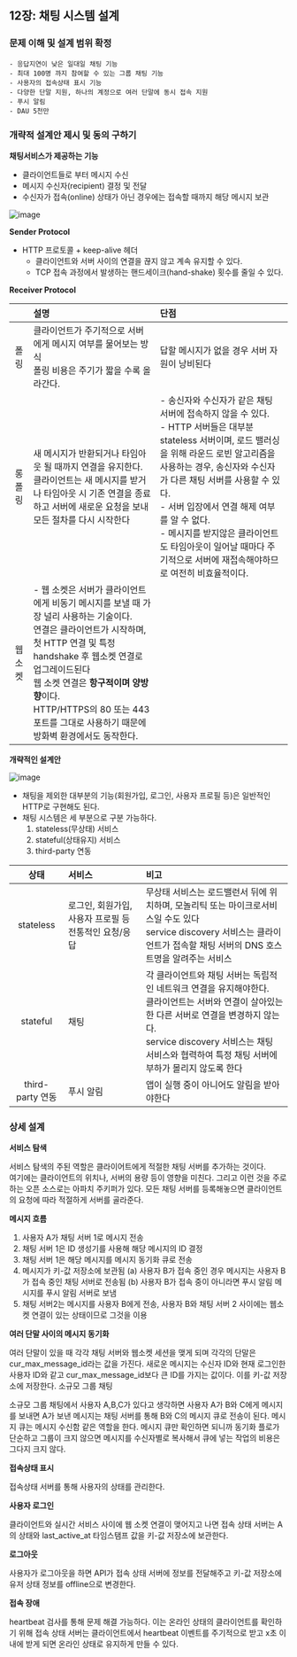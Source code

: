 ## 12장: 채팅 시스템 설계

### 문제 이해 및 설계 범위 확정

```
- 응답지연이 낮은 일대일 채팅 기능
- 최대 100명 까지 참여할 수 있는 그룹 채팅 기능
- 사용자의 접속상태 표시 기능
- 다양한 단말 지원, 하나의 계정으로 여러 단말에 동시 접속 지원
- 푸시 알림
- DAU 5천만
```

### 개략적 설계안 제시 및 동의 구하기

**채팅서비스가 제공하는 기능**

- 클라이언트들로 부터 메시지 수신
- 메시지 수신자(recipient) 결정 및 전달
- 수신자가 접속(online) 상태가 아닌 경우에는 접속할 때까지 해당 메시지 보관

![image](https://github.com/rachel5004/23-7-SystemDesignInterview/assets/75432228/5b1130aa-077a-4a51-b91d-170fccbb2500)


**Sender Protocol**

- HTTP 프로토콜 + keep-alive 헤더
  - 클라이언트와 서버 사이의 연결을 끊지 않고 계속 유지할 수 있다.
  - TCP 접속 과정에서 발생하는 핸드세이크(hand-shake) 횟수를 줄일 수 있다.

**Receiver Protocol** 


|    | 설명 | 단점 |
|:--:|:--|:--|
|폴링 | 클라이언트가 주기적으로 서버에게 메시지 여부를 물어보는 방식<br>폴링 비용은 주기가 짧을 수록 올라간다.|답할 메시지가 없을 경우 서버 자원이 낭비된다|
|롱폴링|새 메시지가 반환되거나 타임아웃 될 때까지 연결을 유지한다. <br>클라이언트는 새 메시지를 받거나 타임아웃 시 기존 연결을 종료하고 서버에 새로운 요청을 보내 모든 절차를 다시 시작한다| - 송신자와 수신자가 같은 채팅 서버에 접속하지 않을 수 있다.<br>- HTTP 서버들은 대부분 stateless 서버이며, 로드 밸러싱을 위해 라운드 로빈 알고리즘을 사용하는 경우, 송신자와 수신자가 다른 채팅 서버를 사용할 수 있다.<br>- 서버 입장에서 연결 해제 여부를 알 수 없다.<br>- 메시지를 받지않은 클라이언트도 타임아웃이 일어날 때마다 주기적으로 서버에 재접속해야하므로 여전히 비효율적이다.|
|웹소켓|- 웹 소켓은 서버가 클라이언트에게 비동기 메시지를 보낼 때 가장 널리 사용하는 기술이다.<br>연결은 클라이언트가 시작하며, 첫 HTTP 연결 및 특정 handshake 후 웹소켓 연결로 업그레이드된다<br> 웹 소켓 연결은 **항구적이며 양방향**이다.<br>HTTP/HTTPS의 80 또는 443 포트를 그대로 사용하기 때문에 방화벽 환경에서도 동작한다.|


**개략적인 설계안**

![image](https://github.com/rachel5004/23-7-SystemDesignInterview/assets/75432228/fea7873b-790c-4715-9f71-ec238932be91)

- 채팅을 제외한 대부분의 기능(회원가입, 로그인, 사용자 프로필 등)은 일반적인 HTTP로 구현해도 된다.
- 채팅 시스템은 세 부분으로 구분 가능하다.
    1. stateless(무상태) 서비스
    2. stateful(상태유지) 서비스
    3. third-party 연동

|  상태  | 서비스  | 비고 |
|:--:|:--|:--|
|stateless | 로그인, 회원가입, 사용자 프로필 등 전통적인 요청/응답|무상태 서비스는 로드밸런서 뒤에 위치하며, 모놀리틱 또는 마이크로서비스일 수도 있다<br>service discovery 서비스는 클라이언트가 접속할 채팅 서버의 DNS 호스트명을 알려주는 서비스|
|stateful | 채팅 | 각 클라이언트와 채팅 서버는 독립적인 네트워크 연결을 유지해야한다.<br>클라이언트는 서버와 연결이 살아있는 한 다른 서버로 연결을 변경하지 않는다.<br>service discovery 서비스는 채팅 서비스와 협력하여 특정 채팅 서버에 부하가 몰리지 않도록 한다|
|third-party 연동| 푸시 알림 |앱이 실행 중이 아니어도 알림을 받아야한다


### 상세 설계

**서비스 탐색**

서비스 탐색의 주된 역할은 클라이어트에게 적절한 채팅 서버를 추가하는 것이다.<br>
여기에는 클라이언트의 위치나, 서버의 용량 등이 영향을 미친다. 그리고 이런 것을 주로 하는 오픈 소스로는 아파치 주키퍼가 있다. 모든 채팅 서버를 등록해놓으면 클라이언트의 요청에 따라 적절하게 서버를 골라준다.


**메시지 흐름**

1. 사용자 A가 채팅 서버 1로 메시지 전송
2. 채팅 서버 1은 ID 생성기를 사용해 해당 메시지의 ID 결정
3. 채팅 서버 1은 해당 메시지를 메시지 동기화 큐로 전송
4. 메시지가 키-값 저장소에 보관됨
  (a) 사용자 B가 접속 중인 경우 메시지는 사용자 B가 접속 중인 채팅 서버로 전송됨
  (b) 사용자 B가 접속 중이 아니라면 푸시 알림 메시지를 푸시 알림 서버로 보냄
5. 채팅 서버2는 메시지를 사용자 B에게 전송, 사용자 B와 채팅 서버 2 사이에는 웹소켓 연결이 있는 상태이므로 그것을 이용

**여러 단말 사이의 메시지 동기화**

여러 단말이 있을 때 각각 채팅 서버와 웹소켓 세션을 맺게 되며 각각의 단말은 cur_max_message_id라는 값을 가진다. 새로운 메시지는 수신자 ID와 현재 로그인한 사용자 ID와 같고 cur_max_message_id보다 큰 ID를 가지는 값이다. 이를 키-값 저장소에 저장한다.
소규모 그룹 채팅

소규모 그룹 채팅에서 사용자 A,B,C가 있다고 생각하면 사용자 A가 B와 C에게 메시지를 보내면 A가 보낸 메시지는 채팅 서버를 통해 B와 C의 메시지 큐로 전송이 된다. 메시지 큐는 메시지 수신함 같은 역할을 한다. 메시지 큐만 확인하면 되니까 동기화 플로가 단순하고 그룹이 크지 않으면 메시지를 수신자별로 복사해서 큐에 넣는 작업의 비용은 그다지 크지 않다.

**접속상태 표시**

접속상태 서버를 통해 사용자의 상태를 관리한다.

**사용자 로그인**

클라이언트와 실시간 서비스 사이에 웹 소켓 연결이 맺어지고 나면 접속 상태 서버는 A의 상태와 last_active_at 타임스탬프 값을 키-값 저장소에 보관한다.

**로그아웃**

사용자가 로그아웃을 하면 API가 접속 상태 서버에 정보를 전달해주고 키-값 저장소에 유저 상태 정보를 offline으로 변경한다.

**접속 장애**

heartbeat 검사를 통해 문제 해결 가능하다. 이는 온라인 상태의 클라이언트를 확인하기 위해 접속 상태 서버는 클라이언트에서 heartbeat 이벤트를 주기적으로 받고 x초 이내에 받게 되면 온라인 상태로 유지하게 만들 수 있다.
